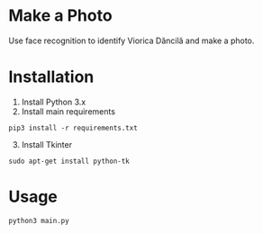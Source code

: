# Make a Photo
Use face recognition to identify Viorica Dăncilă and make a photo.
# Installation
1. Install Python 3.x
2. Install main requirements
```
pip3 install -r requirements.txt
```
3. Install Tkinter
```
sudo apt-get install python-tk
```
# Usage
```
python3 main.py
```
